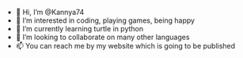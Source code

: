- 👋 Hi, I’m @Kannya74
- 👀 I’m interested in coding, playing games, being happy
- 🌱 I’m currently learning turtle in python
- 💞️ I’m looking to collaborate on many other languages
- 📫 You can reach me by my website which is going to be published

<!---
Kannya74/Kannya74 is a ✨ special ✨ repository because its `README.md` (this file) appears on your GitHub profile.
You can click the Preview link to take a look at your changes.
--->
